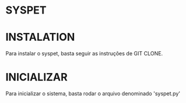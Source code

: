 # SYSPET

# INSTALATION
Para instalar o syspet, basta seguir as instruções de GIT CLONE.

# INICIALIZAR
Para inicializar o sistema, basta rodar o arquivo denominado 'syspet.py'